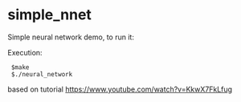 # simple_nnet
Simple neural network demo, to run it:

Execution:
```
 $make
 $./neural_network
```
based on tutorial https://www.youtube.com/watch?v=KkwX7FkLfug
